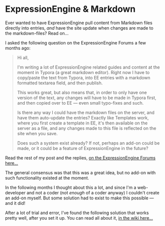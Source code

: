 # ExpressionEngine & Markdown

Ever wanted to have ExpressionEngine pull content from Markdown files directly into entries, *and* have the site update when changes are made to the markdown-files? Read on...

I asked the following question on the ExpressionEngine Forums a few months ago:

> Hi all,
>
> I'm writing a lot of ExpressionEngine related guides and content at the moment in Typora (a great markdown editor). Right now I have to copy/paste the text from Typora, into EE entries with a markdown formatted textarea field, and then publish.
>
> This works great, but also means that, in order to only have one version of the text, any changes will have to be made in Typora first, and then copied over to EE — even small typo-fixes and such.
>
> Is there any way I could have the markdown files on the server, and have them auto-update the entries? Exactly like Templates work, where you first create a template in EE, it's then available on the server as a file, and any changes made to this file is reflected on the site when you save.
>
> Does such a system exist already? If not, perhaps an add-on could be made, or it could be a feature of ExpressionEngine in the future?

Read the rest of my post and the replies, [on the ExpressionEngine Forums here...](https://expressionengine.com/forums/topic/252997/import-markdown-files-as-entries-from-the-server)

The general consensus was that this was a great idea, but no add-on with such functionality existed at the moment.

In the following months I thought about this a lot, and since I'm a web-developer and not a coder (not *enough* of a coder anyway) I couldn't create an add-on myself. But some solution had to exist to make this possible — and it did!

After a lot of trial and error, I've found the following solution that works pretty well, after you set it up. You can read all about it, [in the wiki here...](https://github.com/tboelskifte/markdown-and-expressionengine/wiki)

